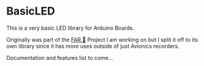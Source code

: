 # BasicLED
This is a very basic LED library for Arduino Boards.

Originally was part of the [FAR :rocket:](https://github.com/DeanSellas/FAR) Project I am working on but I split it off to its own library since it has more uses outside of just Avionics recorders.

Documentation and features list to come...
